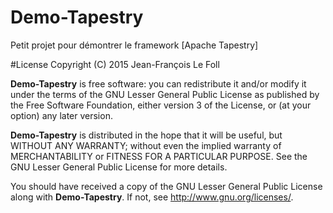 # Demo-Tapestry
Petit projet pour démontrer le framework [Apache Tapestry]

#License
Copyright (C) 2015 Jean-François Le Foll

**Demo-Tapestry** is free software: you can redistribute it and/or modify it under the terms of the GNU Lesser General Public License as published by the Free Software Foundation, either version 3 of the License, or (at your option) any later version.

**Demo-Tapestry** is distributed in the hope that it will be useful, but WITHOUT ANY WARRANTY; without even the implied warranty of MERCHANTABILITY or FITNESS FOR A PARTICULAR PURPOSE. See the GNU Lesser General Public License for more details.

You should have received a copy of the GNU Lesser General Public License along with **Demo-Tapestry**. If not, see http://www.gnu.org/licenses/.
